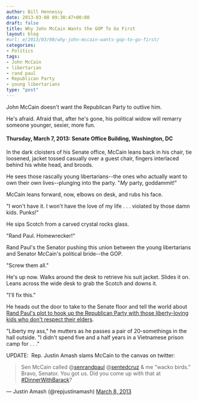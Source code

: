 ```yaml
---
author: Bill Hennessy
date: 2013-03-08 09:30:47+00:00
draft: false
title: Why John McCain Wants the GOP To Go First
layout: blog
#url: e/2013/03/08/why-john-mccain-wants-gop-to-go-first/
categories:
- Politics
tags:
- John McCain
- libertarian
- rand paul
- Republican Party
- young libertarians
type: "post"
---
```


John McCain doesn't want the Republican Party to outlive him.

He's afraid. Afraid that, after he's gone, his political widow will remarry someone younger, sexier, more fun.


#### Thursday, March 7, 2013: Senate Office Building, Washington, DC


In the dark cloisters of his Senate office, McCain leans back in his chair, tie loosened, jacket tossed casually over a guest chair, fingers interlaced behind his white head, and broods.

He sees those rascally young libertarians--the ones who actually want to own their own lives--plunging into the party. "_My_ party, goddammit!"

McCain leans forward, now, elbows on desk, and rubs his face.

"I won't have it. I won't have the love of my life . . . violated by those damn kids. Punks!"

He sips Scotch from a carved crystal rocks glass.

"Rand Paul. Homewrecker!"

Rand Paul's the Senator pushing this union between the young libertarians and Senator McCain's political bride--the GOP.

"Screw them all."

He's up now. Walks around the desk to retrieve his suit jacket. Slides it on. Leans across the wide desk to grab the Scotch and downs it.

"I'll fix this."

He heads out the door to take to the Senate floor and tell the world about [Rand Paul's plot to hook up the Republican Party with those liberty-loving kids who don't respect their elders](https://www.washingtonpost.com/blogs/right-turn/wp/2013/03/08/mccain-undermines-his-own-cause/).

"Liberty my ass," he mutters as he passes a pair of 20-somethings in the hall outside. "I didn't spend five and a half years in a Vietnamese prison camp for . . ."



UPDATE:  Rep. Justin Amash slams McCain to the canvas on twitter:


> Sen McCain called @[senrandpaul](https://twitter.com/senrandpaul) @[sentedcruz](https://twitter.com/sentedcruz) & me "wacko birds." Bravo, Senator. You got us. Did you come up with that at [#DinnerWithBarack](https://twitter.com/search/%23DinnerWithBarack)?

— Justin Amash (@repjustinamash) [March 8, 2013](https://twitter.com/repjustinamash/status/310040548700475392)



